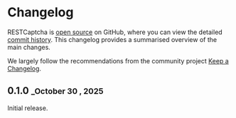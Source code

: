 # Changelog

RESTCaptcha is [open source](https://github.com/openpotato/restcaptcha) on GitHub, where you can view the detailed [commit history](https://github.com/openpotato/restcaptcha/commits/develop/). This changelog provides a summarised overview of the main changes.

We largely follow the recommendations from the community project [Keep a Changelog](https://keepachangelog.com/en/).

## 0.1.0 <small>_October 30 , 2025</small>

Initial release.
